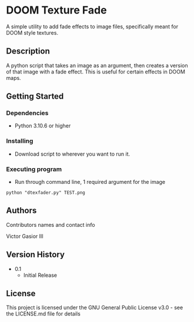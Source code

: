 # DOOM Texture Fade

A simple utility to add fade effects to image files, 
specifically meant for DOOM style textures.

## Description

A python script that takes an image as an argument, 
then creates a version of that image with a fade effect.
This is useful for certain effects in DOOM maps.

## Getting Started

### Dependencies

* Python 3.10.6 or higher

### Installing

* Download script to wherever you want to run it.

### Executing program

* Run through command line, 1 required argument for the image
```
python "dtexfader.py" TEST.png
```

## Authors

Contributors names and contact info

Victor Gasior III

## Version History

* 0.1
    * Initial Release

## License

This project is licensed under the GNU General Public License v3.0 - see the LICENSE.md file for details
